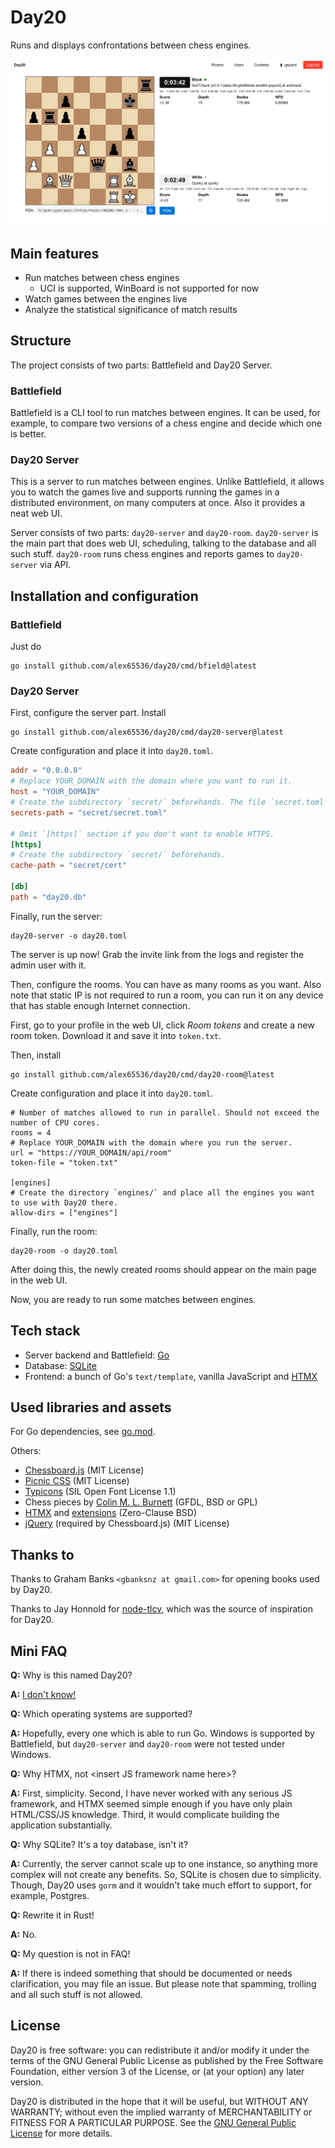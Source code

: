 # Day20

Runs and displays confrontations between chess engines.

![Screenshot](doc/screenshot.png)

## Main features

- Run matches between chess engines
  * UCI is supported, WinBoard is not supported for now
- Watch games between the engines live
- Analyze the statistical significance of match results

## Structure

The project consists of two parts: Battlefield and Day20 Server.

### Battlefield

Battlefield is a CLI tool to run matches between engines.
It can be used, for example, to compare two versions of a chess engine and decide which one is better.

### Day20 Server

This is a server to run matches between engines.
Unlike Battlefield, it allows you to watch the games live and supports running the games in a distributed environment, on many computers at once.
Also it provides a neat web UI.

Server consists of two parts: `day20-server` and `day20-room`.
`day20-server` is the main part that does web UI, scheduling, talking to the database and all such stuff.
`day20-room` runs chess engines and reports games to `day20-server` via API.

## Installation and configuration

### Battlefield

Just do

```
go install github.com/alex65536/day20/cmd/bfield@latest
```

### Day20 Server

First, configure the server part. Install

```
go install github.com/alex65536/day20/cmd/day20-server@latest
```

Create configuration and place it into `day20.toml`.

```toml
addr = "0.0.0.0"
# Replace YOUR_DOMAIN with the domain where you want to run it.
host = "YOUR_DOMAIN"
# Create the subdirectory `secret/` beforehands. The file `secret.toml` will be created automatically in it.
secrets-path = "secret/secret.toml"

# Omit `[https]` section if you don't want to enable HTTPS.
[https]
# Create the subdirectory `secret/` beforehands.
cache-path = "secret/cert"

[db]
path = "day20.db"
```

Finally, run the server:

```
day20-server -o day20.toml
```

The server is up now! Grab the invite link from the logs and register the admin user with it.

Then, configure the rooms. You can have as many rooms as you want.
Also note that static IP is not required to run a room, you can run it on any device that has stable enough Internet connection.

First, go to your profile in the web UI, click _Room tokens_ and create a new room token.
Download it and save it into `token.txt`.

Then, install

```
go install github.com/alex65536/day20/cmd/day20-room@latest
```

Create configuration and place it into `day20.toml`.

```
# Number of matches allowed to run in parallel. Should not exceed the number of CPU cores.
rooms = 4
# Replace YOUR_DOMAIN with the domain where you run the server.
url = "https://YOUR_DOMAIN/api/room"
token-file = "token.txt"

[engines]
# Create the directory `engines/` and place all the engines you want to use with Day20 there.
allow-dirs = ["engines"]
```

Finally, run the room:

```
day20-room -o day20.toml
```

After doing this, the newly created rooms should appear on the main page in the web UI.

Now, you are ready to run some matches between engines.

## Tech stack

- Server backend and Battlefield: [Go](https://go.dev/)
- Database: [SQLite](https://sqlite.org/)
- Frontend: a bunch of Go's `text/template`, vanilla JavaScript and [HTMX](https://htmx.org/)

## Used libraries and assets

For Go dependencies, see [go.mod](go.mod).

Others:
* [Chessboard.js](https://github.com/oakmac/chessboardjs) (MIT License)
* [Picnic CSS](https://github.com/franciscop/picnic) (MIT License)
* [Typicons](https://github.com/stephenhutchings/typicons.font) (SIL Open Font License 1.1)
* Chess pieces by [Colin M. L. Burnett](https://en.wikipedia.org/wiki/User:Cburnett) (GFDL, BSD or GPL)
* [HTMX](https://github.com/bigskysoftware/htmx) and [extensions](https://github.com/bigskysoftware/htmx-extensions) (Zero-Clause BSD)
* [jQuery](https://github.com/jquery/jquery) (required by Chessboard.js) (MIT License)

## Thanks to

Thanks to Graham Banks `<gbanksnz at gmail.com>` for opening books used by Day20.

Thanks to Jay Honnold for [node-tlcv](https://github.com/jhonnold/node-tlcv), which was the source of inspiration for Day20.

## Mini FAQ

**Q:** Why is this named Day20?

**A:** [I don't know!](https://youtu.be/fzsKhT3wHgI?t=330)

**Q:** Which operating systems are supported?

**A:** Hopefully, every one which is able to run Go. Windows is supported by Battlefield, but `day20-server` and `day20-room` were not tested under Windows.

**Q:** Why HTMX, not \<insert JS framework name here\>?

**A:** First, simplicity. Second, I have never worked with any serious JS framework, and HTMX seemed simple enough if you have only plain HTML/CSS/JS knowledge. Third, it would complicate building the application substantially.

**Q:** Why SQLite? It's a toy database, isn't it?

**A:** Currently, the server cannot scale up to one instance, so anything more complex will not create any benefits. So, SQLite is chosen due to simplicity. Though, Day20 uses `gorm` and it wouldn't take much effort to support, for example, Postgres.

**Q:** Rewrite it in Rust!

**A:** No.

**Q:** My question is not in FAQ!

**A:** If there is indeed something that should be documented or needs clarification, you may file an issue. But please note that spamming, trolling and all such stuff is not allowed.

## License

Day20 is free software: you can redistribute it and/or modify it under the terms of the GNU General Public License as published by the Free Software Foundation, either version 3 of the License, or (at your option) any later version.

Day20 is distributed in the hope that it will be useful, but WITHOUT ANY WARRANTY; without even the implied warranty of MERCHANTABILITY or FITNESS FOR A PARTICULAR PURPOSE.  See the [GNU General Public License](LICENSE) for more details.
